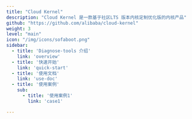 ```yaml
---
title: "Cloud Kernel"
description: "Cloud Kernel 是一款基于社区LTS 版本内核定制优化版的内核产品"
github: "https://github.com/alibaba/cloud-kernel"
weight: 3
level: "main"
icon: "/img/icons/sofaboot.png"
sidebar:
  - title: 'Diagnose-tools 介绍'  	
    link: 'overview'
  - title: '快速开始'  	
    link: 'quick-start'
  - title: '使用文档'	
    link: 'use-doc'
  - title: '使用案例'
    sub:
      - title: '使用案例1'  	
        link: 'case1'

---
```

